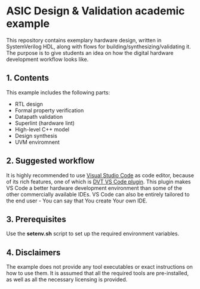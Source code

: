 # ASIC Design & Validation academic example

This repository contains exemplary hardware design, written in SystemVerilog HDL, along with
flows for building/synthesizing/validating it. The purpose is to give students an idea on how the
digital hardware development workflow looks like.

## 1. Contents

This example includes the following parts:

- RTL design
- Formal property verification
- Datapath validation
- Superlint (hardware lint)
- High-level C++ model
- Design synthesis
- UVM enviromnent

## 2. Suggested workflow

It is highly recommended to use [Visual Studio Code](https://code.visualstudio.com/) as code editor,
because of its rich features, one of which is [DVT VS Code plugin](https://dvteclipse.com/products/dvt-ide-for-visual-studio-code).
This plugin makes VS Code a better hardware development environment than some of the other commercially available IDEs.
VS Code can also be entirely tailored to the end user - You can say that You create Your own IDE.

## 3. Prerequisites

Use the **setenv.sh** script to set up the required environment variables.

## 4. Disclaimers

The example does not provide any tool executables or exact instructions on how to use them.
It is assumed that all the required tools are pre-installed, as well as all the necessary licensing is provided.